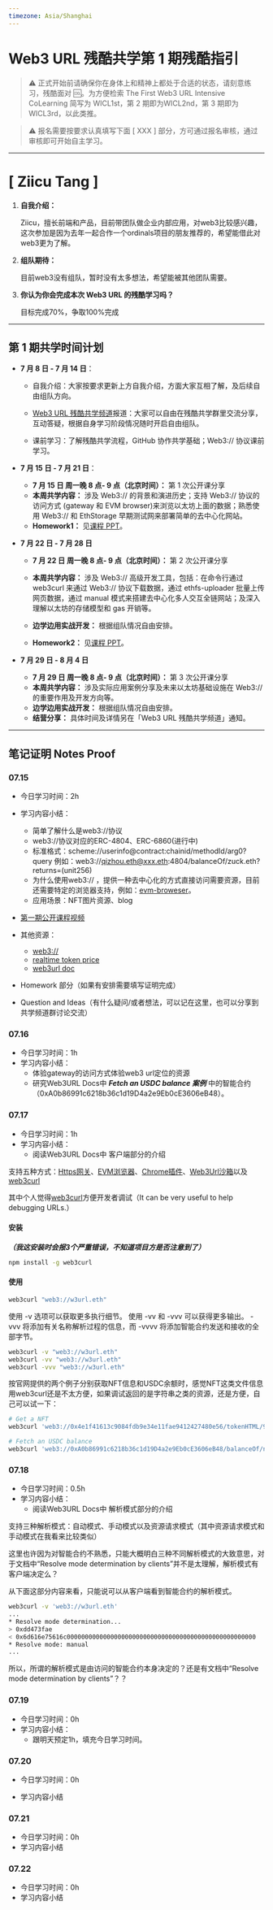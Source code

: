 ```yaml
---
timezone: Asia/Shanghai
---
```


# Web3 URL 残酷共学第 1 期残酷指引

> ⚠️ 正式开始前请确保你在身体上和精神上都处于合适的状态，请刻意练习，残酷面对 🆒。为方便检索 The First Web3 URL Intensive CoLearning 简写为 WICL1st，第 2 期即为WICL2nd，第 3 期即为 WICL3rd，以此类推。

> ⚠️ 报名需要按要求认真填写下面 [ XXX ] 部分，方可通过报名审核，通过审核即可开始自主学习。

---

# [ Ziicu Tang ]

1. **自我介绍：**

   Ziicu，擅长前端和产品，目前带团队做企业内部应用，对web3比较感兴趣，这次参加是因为去年一起合作一个ordinals项目的朋友推荐的，希望能借此对web3更为了解。

2. **组队期待：**

   目前web3没有组队，暂时没有太多想法，希望能被其他团队需要。

3. **你认为你会完成本次 Web3 URL 的残酷学习吗？**

   目标完成70%，争取100%完成

---

## 第 1 期共学时间计划

- **7 月 8 日 - 7 月 14 日**：

  - 自我介绍：大家按要求更新上方自我介绍，方面大家互相了解，及后续自由组队方向。

  - [Web3 URL 残酷共学频道](https://t.me/LXDAO/8748)报道：大家可以自由在残酷共学群里交流分享，互动答疑，根据自身学习阶段情况随时开启自由组队。

  - 课前学习：了解残酷共学流程，GitHub 协作共学基础；Web3:// 协议课前学习。

- **7 月 15 日 - 7 月 21 日**：

  - **7 月 15 日 周一晚 8 点- 9 点（北京时间）：** 第 1 次公开课分享
  - **本周共学内容：** 涉及 Web3://  的背景和演进历史；支持 Web3://  协议的访问方式 (gateway 和 EVM browser)来浏览以太坊上面的数据；熟悉使用 Web3://  和 EthStorage 早期测试网来部署简单的去中心化网站。
  - **Homework1：** 见[课程 PPT](https://docs.google.com/presentation/d/1egJUKJrjC9wjkmOF9sLBkTSwHpd6hl8FXkWehPW7kFk/edit#slide=id.g1754f50a55c_0_11)。

- **7 月 22 日 - 7 月 28 日**
  - **7 月 22 日 周一晚 8 点- 9 点（北京时间）：** 第 2 次公开课分享

  - **本周共学内容：** 涉及 Web3://  高级开发工具，包括：在命令行通过 web3curl 来通过 Web3://  协议下载数据，通过 ethfs-uploader 批量上传网页数据，通过 manual 模式来搭建去中心化多人交互全链网站；及深入理解以太坊的存储模型和 gas 开销等。
  - **边学边用实战开发：** 根据组队情况自由安排。
  - **Homework2：** 见[课程 PPT](https://docs.google.com/presentation/d/1egJUKJrjC9wjkmOF9sLBkTSwHpd6hl8FXkWehPW7kFk/edit#slide=id.g1754f50a55c_0_11)。

- **7 月 29 日 - 8 月 4 日**
  - **7 月 29 日 周一晚 8 点- 9 点（北京时间）：** 第 3 次公开课分享
  - **本周共学内容：** 涉及实际应用案例分享及未来以太坊基础设施在 Web3://  的重要作用及开发方向等。
  - **边学边用实战开发：** 根据组队情况自由安排。
  - **结营分享：** 具体时间及详情另在「Web3 URL 残酷共学频道」通知。

---

## 笔记证明 Notes Proof
<!-- Content_START -->
### 07.15

- 今日学习时间：2h
- 学习内容小结：
  - 简单了解什么是web3://协议
  - web3://协议对应的ERC-4804、ERC-6860(进行中)
  - 标准格式：scheme://userinfo@contract:chainid/methodId/arg0?query
    例如：web3://qizhou.eth@xxx.eth:4804/balanceOf/zuck.eth?returns=(unit256)
  - 为什么使用web3:// ，提供一种去中心化的方式直接访问需要资源，目前还需要特定的浏览器支持，例如：[evm-broweser](https://github.com/nand2/evm-browser)。
  - 应用场景：NFT图片资源、blog

- [第一期公开课程视频](https://youtu.be/hmN77o-ex8I)

- 其他资源：
  - [web3://](https://web3url.io/#/)
  - [realtime token price](https://0xccd58c48f12dd1d08250197cb0d8b865bda02064.3333.w3link.io/index.html)
  - [web3url doc](https://docs.web3url.io/)

- Homework 部分（如果有安排需要填写证明完成）
- Question and Ideas（有什么疑问/或者想法，可以记在这里，也可以分享到共学频道群讨论交流）

### 07.16

- 今日学习时间：1h
- 学习内容小结：
  - 体验gateway的访问方式体验web3 url定位的资源
  - 研究Web3URL Docs中 ***Fetch an USDC balance 案例*** 中的智能合约（0xA0b86991c6218b36c1d19D4a2e9Eb0cE3606eB48）。

### 07.17

- 今日学习时间：1h
- 学习内容小结：
  - 阅读Web3URL Docs中 客户端部分的介绍

支持五种方式：[Https网关](https://github.com/ethstorage/web3url-gateway)、[EVM浏览器](https://github.com/nand2/evm-browser)、[Chrome插件](https://github.com/ComfyGummy/chrome-web3)、[Web3Url沙箱](https://github.com/ComfyGummy/chrome-web3)以及[web3curl](https://github.com/web3-protocol/web3curl-js)

其中个人觉得[web3curl](https://github.com/web3-protocol/web3curl-js)方便开发者调试（It can be very useful to help debugging URLs.）

#### 安装

***（我这安装时会报3个严重错误，不知道项目方是否注意到了）***

```bash
npm install -g web3curl
```

#### 使用

```bash
web3curl "web3://w3url.eth"
```

使用 -v 选项可以获取更多执行细节。 使用 -vv 和 -vvv 可以获得更多输出。 -vvv 将添加有关名称解析过程的信息，而 -vvvv 将添加智能合约发送和接收的全部字节。

```bash
web3curl -v "web3://w3url.eth"
web3curl -vv "web3://w3url.eth"
web3curl -vvv "web3://w3url.eth"
```

按官网提供的两个例子分别获取NFT信息和USDC余额时，感觉NFT这类文件信息用web3curl还是不太方便，如果调试返回的是字符串之类的资源，还是方便，自己可以试一下：

```bash
# Get a NFT
web3curl 'web3://0x4e1f41613c9084fdb9e34e11fae9412427480e56/tokenHTML/9352'

# Fetch an USDC balance
web3curl 'web3://0xA0b86991c6218b36c1d19D4a2e9Eb0cE3606eB48/balanceOf/nemorino.eth?returns=(uint256)'
```

### 07.18

- 今日学习时间：0.5h
- 学习内容小结：
  - 阅读Web3URL Docs中 解析模式部分的介绍

支持三种解析模式：自动模式、手动模式以及资源请求模式（其中资源请求模式和手动模式在我看来比较类似）

这里也许因为对智能合约不熟悉，只能大概明白三种不同解析模式的大致意思，对于文档中“Resolve mode determination by clients”并不是太理解，解析模式有客户端决定么？

从下面这部分内容来看，只能说可以从客户端看到智能合约的解析模式。

```bash
web3curl -v 'web3://w3url.eth'
...
* Resolve mode determination... 
> 0xdd473fae
< 0x6d616e75616c0000000000000000000000000000000000000000000000000000
* Resolve mode: manual
...
```

所以，所谓的解析模式是由访问的智能合约本身决定的？还是有文档中“Resolve mode determination by clients”？？

### 07.19

- 今日学习时间：0h
- 学习内容小结：
  - 跟明天预定1h，填充今日学习时间。

### 07.20

- 今日学习时间：0h

- 学习内容小结

### 07.21

- 今日学习时间：0h
- 学习内容小结

### 07.22

- 今日学习时间：0h
- 学习内容小结
  
<!-- Content_END -->
